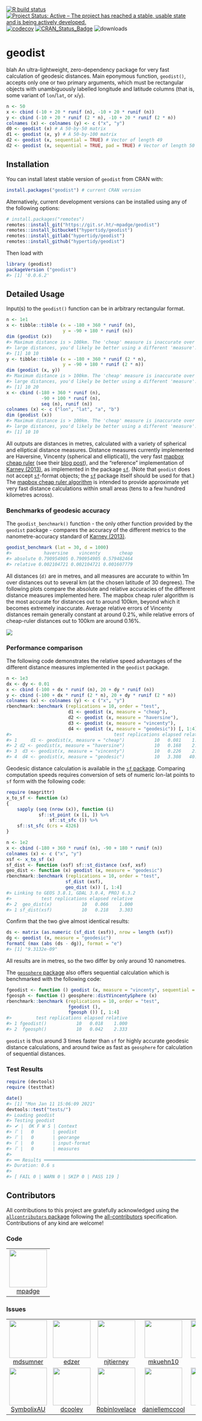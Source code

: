 <!-- README.md is generated from README.Rmd. Please edit that file -->

[![R build
status](https://github.com/hypertidy/geodist/workflows/R-CMD-check/badge.svg)](https://github.com/hypertidy/geodist/actions?query=workflow%3AR-CMD-check)
[![Project Status: Active – The project has reached a stable, usable
state and is being actively
developed.](http://www.repostatus.org/badges/latest/active.svg)](http://www.repostatus.org/#active)
[![codecov](https://codecov.io/gh/hypertidy/geodist/branch/master/graph/badge.svg)](https://codecov.io/gh/hypertidy/geodist)
[![CRAN\_Status\_Badge](http://www.r-pkg.org/badges/version/geodist)](http://cran.r-project.org/web/packages/geodist)
![downloads](http://cranlogs.r-pkg.org/badges/grand-total/geodist)

# geodist

blah An ultra-lightweight, zero-dependency package for very fast
calculation of geodesic distances. Main eponymous function, `geodist()`,
accepts only one or two primary arguments, which must be rectangular
objects with unambiguously labelled longitude and latitude columns (that
is, some variant of `lon`/`lat`, or `x`/`y`).

``` r
n <- 50
x <- cbind (-10 + 20 * runif (n), -10 + 20 * runif (n))
y <- cbind (-10 + 20 * runif (2 * n), -10 + 20 * runif (2 * n))
colnames (x) <- colnames (y) <- c ("x", "y")
d0 <- geodist (x) # A 50-by-50 matrix
d1 <- geodist (x, y) # A 50-by-100 matrix
d2 <- geodist (x, sequential = TRUE) # Vector of length 49
d2 <- geodist (x, sequential = TRUE, pad = TRUE) # Vector of length 50
```

## Installation

You can install latest stable version of `geodist` from CRAN with:

``` r
install.packages("geodist") # current CRAN version
```

Alternatively, current development versions can be installed using any
of the following options:

``` r
# install.packages("remotes")
remotes::install_git("https://git.sr.ht/~mpadge/geodist")
remotes::install_bitbucket("hypertidy/geodist")
remotes::install_gitlab("hypertidy/geodist")
remotes::install_github("hypertidy/geodist")
```

Then load with

``` r
library (geodist)
packageVersion ("geodist")
#> [1] '0.0.6.2'
```

## Detailed Usage

Input(s) to the `geodist()` function can be in arbitrary rectangular
format.

``` r
n <- 1e1
x <- tibble::tibble (x = -180 + 360 * runif (n),
                     y = -90 + 180 * runif (n))
dim (geodist (x))
#> Maximum distance is > 100km. The 'cheap' measure is inaccurate over such
#> large distances, you'd likely be better using a different 'measure'.
#> [1] 10 10
y <- tibble::tibble (x = -180 + 360 * runif (2 * n),
                     y = -90 + 180 * runif (2 * n))
dim (geodist (x, y))
#> Maximum distance is > 100km. The 'cheap' measure is inaccurate over such
#> large distances, you'd likely be better using a different 'measure'.
#> [1] 10 20
x <- cbind (-180 + 360 * runif (n),
             -90 + 100 * runif (n),
             seq (n), runif (n))
colnames (x) <- c ("lon", "lat", "a", "b")
dim (geodist (x))
#> Maximum distance is > 100km. The 'cheap' measure is inaccurate over such
#> large distances, you'd likely be better using a different 'measure'.
#> [1] 10 10
```

All outputs are distances in metres, calculated with a variety of
spherical and elliptical distance measures. Distance measures currently
implemented are Haversine, Vincenty (spherical and elliptical)), the
very fast [mapbox cheap
ruler](https://github.com/mapbox/cheap-ruler-cpp/blob/master/include/mapbox/cheap_ruler.hpp)
(see their [blog
post](https://blog.mapbox.com/fast-geodesic-approximations-with-cheap-ruler-106f229ad016)),
and the “reference” implementation of [Karney
(2013)](https://link.springer.com/content/pdf/10.1007/s00190-012-0578-z.pdf),
as implemented in the package
[`sf`](https://cran.r-project.org/package=sf). (Note that `geodist` does
not accept [`sf`](https://cran.r-project.org/package=sf)-format objects;
the [`sf`](https://cran.r-project.org/package=sf) package itself should
be used for that.) The [mapbox cheap ruler
algorithm](https://github.com/mapbox/cheap-ruler-cpp) is intended to
provide approximate yet very fast distance calculations within small
areas (tens to a few hundred kilometres across).

### Benchmarks of geodesic accuracy

The `geodist_benchmark()` function - the only other function provided by
the `geodist` package - compares the accuracy of the different metrics
to the nanometre-accuracy standard of [Karney
(2013)](https://link.springer.com/content/pdf/10.1007/s00190-012-0578-z.pdf).

``` r
geodist_benchmark (lat = 30, d = 1000)
#>            haversine    vincenty       cheap
#> absolute 0.790954905 0.790954905 0.579482464
#> relative 0.002104721 0.002104721 0.001607779
```

All distances (`d)` are in metres, and all measures are accurate to
within 1m over distances out to several km (at the chosen latitude of 30
degrees). The following plots compare the absolute and relative
accuracies of the different distance measures implemented here. The
mapbox cheap ruler algorithm is the most accurate for distances out to
around 100km, beyond which it becomes extremely inaccurate. Average
relative errors of Vincenty distances remain generally constant at
around 0.2%, while relative errors of cheap-ruler distances out to 100km
are around 0.16%.

![](vignettes/fig1.png)

### Performance comparison

The following code demonstrates the relative speed advantages of the
different distance measures implemented in the `geodist` package.

``` r
n <- 1e3
dx <- dy <- 0.01
x <- cbind (-100 + dx * runif (n), 20 + dy * runif (n))
y <- cbind (-100 + dx * runif (2 * n), 20 + dy * runif (2 * n))
colnames (x) <- colnames (y) <- c ("x", "y")
rbenchmark::benchmark (replications = 10, order = "test",
                       d1 <- geodist (x, measure = "cheap"),
                       d2 <- geodist (x, measure = "haversine"),
                       d3 <- geodist (x, measure = "vincenty"),
                       d4 <- geodist (x, measure = "geodesic")) [, 1:4]
#>                                      test replications elapsed relative
#> 1     d1 <- geodist(x, measure = "cheap")           10   0.081    1.000
#> 2 d2 <- geodist(x, measure = "haversine")           10   0.168    2.074
#> 3  d3 <- geodist(x, measure = "vincenty")           10   0.226    2.790
#> 4  d4 <- geodist(x, measure = "geodesic")           10   3.308   40.840
```

Geodesic distance calculation is available in the [`sf`
package](https://cran.r-project.org/package=sf). Comparing computation
speeds requires conversion of sets of numeric lon-lat points to `sf`
form with the following code:

``` r
require (magrittr)
x_to_sf <- function (x)
{
    sapply (seq (nrow (x)), function (i)
            sf::st_point (x [i, ]) %>%
                sf::st_sfc ()) %>%
    sf::st_sfc (crs = 4326)
}
```

``` r
n <- 1e2
x <- cbind (-180 + 360 * runif (n), -90 + 180 * runif (n))
colnames (x) <- c ("x", "y")
xsf <- x_to_sf (x)
sf_dist <- function (xsf) sf::st_distance (xsf, xsf)
geo_dist <- function (x) geodist (x, measure = "geodesic")
rbenchmark::benchmark (replications = 10, order = "test",
                      sf_dist (xsf),
                      geo_dist (x)) [, 1:4]
#> Linking to GEOS 3.8.1, GDAL 3.0.4, PROJ 6.3.2
#>           test replications elapsed relative
#> 2  geo_dist(x)           10   0.066    1.000
#> 1 sf_dist(xsf)           10   0.218    3.303
```

Confirm that the two give almost identical results:

``` r
ds <- matrix (as.numeric (sf_dist (xsf)), nrow = length (xsf))
dg <- geodist (x, measure = "geodesic")
formatC (max (abs (ds - dg)), format = "e")
#> [1] "9.3132e-09"
```

All results are in metres, so the two differ by only around 10
nanometres.

The [`geosphere` package](https://cran.r-project.org/package=geosphere)
also offers sequential calculation which is benchmarked with the
following code:

``` r
fgeodist <- function () geodist (x, measure = "vincenty", sequential = TRUE)
fgeosph <- function () geosphere::distVincentySphere (x)
rbenchmark::benchmark (replications = 10, order = "test",
                       fgeodist (),
                       fgeosph ()) [, 1:4]
#>         test replications elapsed relative
#> 1 fgeodist()           10   0.018    1.000
#> 2  fgeosph()           10   0.042    2.333
```

`geodist` is thus around 3 times faster than `sf` for highly accurate
geodesic distance calculations, and around twice as fast as `geosphere`
for calculation of sequential distances.

### Test Results

``` r
require (devtools)
require (testthat)
```

``` r
date()
#> [1] "Mon Jan 11 15:06:09 2021"
devtools::test("tests/")
#> Loading geodist
#> Testing geodist
#> ✔ |  OK F W S | Context
#> ⠏ |   0       | geodist                                                                                                                                                                                                                       ⠏ |   0       | misc tests                                                                                                                                                                                                                    ⠇ |  29       | misc tests                                                                                                                                                                                                                    ✔ |  46       | misc tests [0.2 s]
#> ⠏ |   0       | georange                                                                                                                                                                                                                      ⠏ |   0       | georange                                                                                                                                                                                                                      ⠼ |  15       | georange                                                                                                                                                                                                                      ✔ |  37       | georange [0.2 s]
#> ⠏ |   0       | input-format                                                                                                                                                                                                                  ⠏ |   0       | geodist input formats                                                                                                                                                                                                         ✔ |  18       | geodist input formats
#> ⠏ |   0       | measures                                                                                                                                                                                                                      ⠏ |   0       | geodist measures                                                                                                                                                                                                              ⠹ |  13       | geodist measures                                                                                                                                                                                                              ✔ |  18       | geodist measures [0.2 s]
#> 
#> ══ Results ═══════════════════════════════════════════════════════════════════════════════════════════════════════════════════════════════════════════════════════════════════════════════════════════════════════════════════════════════════
#> Duration: 0.6 s
#> 
#> [ FAIL 0 | WARN 0 | SKIP 0 | PASS 119 ]
```

## Contributors

<!-- ALL-CONTRIBUTORS-LIST:START - Do not remove or modify this section -->
<!-- prettier-ignore-start -->
<!-- markdownlint-disable -->

All contributions to this project are gratefully acknowledged using the
[`allcontributors`
package](https://github.com/ropenscilabs/allcontributors) following the
[all-contributors](https://allcontributors.org) specification.
Contributions of any kind are welcome!

### Code

<table>
<tr>
<td align="center">
<a href="https://github.com/mpadge">
<img src="https://avatars1.githubusercontent.com/u/6697851?v=4" width="100px;" alt=""/>
</a><br>
<a href="https://github.com/hypertidy/geodist/commits?author=mpadge">mpadge</a>
</td>
</tr>
</table>

### Issues

<table>
<tr>
<td align="center">
<a href="https://github.com/mdsumner">
<img src="https://avatars1.githubusercontent.com/u/4107631?u=c7a3627c592123651d51d002f421c2bd00be172f&v=4" width="100px;" alt=""/>
</a><br>
<a href="https://github.com/hypertidy/geodist/issues?q=is%3Aissue+author%3Amdsumner">mdsumner</a>
</td>
<td align="center">
<a href="https://github.com/edzer">
<img src="https://avatars0.githubusercontent.com/u/520851?u=9bc892c3523be428dc211f2ccbcf04e8e0e564ff&v=4" width="100px;" alt=""/>
</a><br>
<a href="https://github.com/hypertidy/geodist/issues?q=is%3Aissue+author%3Aedzer">edzer</a>
</td>
<td align="center">
<a href="https://github.com/njtierney">
<img src="https://avatars3.githubusercontent.com/u/6488485?u=3eacd57f61342d1c3cecd5c8ac741b1c4897e1de&v=4" width="100px;" alt=""/>
</a><br>
<a href="https://github.com/hypertidy/geodist/issues?q=is%3Aissue+author%3Anjtierney">njtierney</a>
</td>
<td align="center">
<a href="https://github.com/mkuehn10">
<img src="https://avatars0.githubusercontent.com/u/4229651?u=b46361a6063e22f9d902672cb7e776918a1c6951&v=4" width="100px;" alt=""/>
</a><br>
<a href="https://github.com/hypertidy/geodist/issues?q=is%3Aissue+author%3Amkuehn10">mkuehn10</a>
</td>
<td align="center">
<a href="https://github.com/asardaes">
<img src="https://avatars3.githubusercontent.com/u/7768461?u=fb573498b515f9bfcaeba8e256852060f6304d0b&v=4" width="100px;" alt=""/>
</a><br>
<a href="https://github.com/hypertidy/geodist/issues?q=is%3Aissue+author%3Aasardaes">asardaes</a>
</td>
<td align="center">
<a href="https://github.com/marcosci">
<img src="https://avatars2.githubusercontent.com/u/10864574?u=e5b7e55e122646f47174a9e621ebc91fff177d9b&v=4" width="100px;" alt=""/>
</a><br>
<a href="https://github.com/hypertidy/geodist/issues?q=is%3Aissue+author%3Amarcosci">marcosci</a>
</td>
<td align="center">
<a href="https://github.com/mem48">
<img src="https://avatars1.githubusercontent.com/u/15819577?u=4a4078aff5fa01d9ef82b5a504c3068d3ad21f0d&v=4" width="100px;" alt=""/>
</a><br>
<a href="https://github.com/hypertidy/geodist/issues?q=is%3Aissue+author%3Amem48">mem48</a>
</td>
</tr>
<tr>
<td align="center">
<a href="https://github.com/SymbolixAU">
<img src="https://avatars2.githubusercontent.com/u/18344164?u=022e0d3bdcca3e224021bae842672bda12b599df&v=4" width="100px;" alt=""/>
</a><br>
<a href="https://github.com/hypertidy/geodist/issues?q=is%3Aissue+author%3ASymbolixAU">SymbolixAU</a>
</td>
<td align="center">
<a href="https://github.com/dcooley">
<img src="https://avatars0.githubusercontent.com/u/8093396?u=2c8d9162f246d90d433034d212b29a19e0f245c1&v=4" width="100px;" alt=""/>
</a><br>
<a href="https://github.com/hypertidy/geodist/issues?q=is%3Aissue+author%3Adcooley">dcooley</a>
</td>
<td align="center">
<a href="https://github.com/Robinlovelace">
<img src="https://avatars3.githubusercontent.com/u/1825120?u=461318c239e721dc40668e4b0ce6cc47731328ac&v=4" width="100px;" alt=""/>
</a><br>
<a href="https://github.com/hypertidy/geodist/issues?q=is%3Aissue+author%3ARobinlovelace">Robinlovelace</a>
</td>
<td align="center">
<a href="https://github.com/daniellemccool">
<img src="https://avatars3.githubusercontent.com/u/5112209?u=0692066a22b017884c7055156f9e4e024ebde847&v=4" width="100px;" alt=""/>
</a><br>
<a href="https://github.com/hypertidy/geodist/issues?q=is%3Aissue+author%3Adaniellemccool">daniellemccool</a>
</td>
<td align="center">
<a href="https://github.com/espinielli">
<img src="https://avatars0.githubusercontent.com/u/891692?v=4" width="100px;" alt=""/>
</a><br>
<a href="https://github.com/hypertidy/geodist/issues?q=is%3Aissue+author%3Aespinielli">espinielli</a>
</td>
<td align="center">
<a href="https://github.com/Maschette">
<img src="https://avatars2.githubusercontent.com/u/14663215?u=93694159d02e924e6413bd067d7746f1d16d64c1&v=4" width="100px;" alt=""/>
</a><br>
<a href="https://github.com/hypertidy/geodist/issues?q=is%3Aissue+author%3AMaschette">Maschette</a>
</td>
</tr>
</table>
<!-- markdownlint-enable -->
<!-- prettier-ignore-end -->
<!-- ALL-CONTRIBUTORS-LIST:END -->
